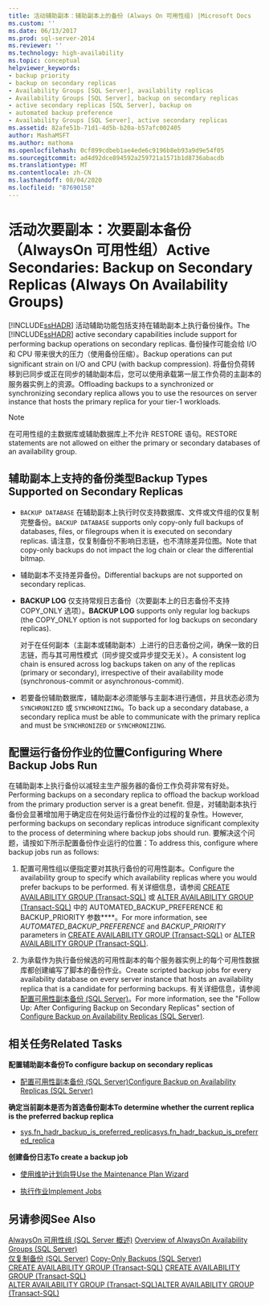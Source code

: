 ```yaml
---
title: 活动辅助副本：辅助副本上的备份 (Always On 可用性组) |Microsoft Docs
ms.custom: ''
ms.date: 06/13/2017
ms.prod: sql-server-2014
ms.reviewer: ''
ms.technology: high-availability
ms.topic: conceptual
helpviewer_keywords:
- backup priority
- backup on secondary replicas
- Availability Groups [SQL Server], availability replicas
- Availability Groups [SQL Server], backup on secondary replicas
- active secondary replicas [SQL Server], backup on
- automated backup preference
- Availability Groups [SQL Server], active secondary replicas
ms.assetid: 82afe51b-71d1-4d5b-b20a-b57afc002405
author: MashaMSFT
ms.author: mathoma
ms.openlocfilehash: 0cf899cdbeb1ae4ede6c9196b8eb93a9d9e54f05
ms.sourcegitcommit: ad4d92dce894592a259721a1571b1d8736abacdb
ms.translationtype: MT
ms.contentlocale: zh-CN
ms.lasthandoff: 08/04/2020
ms.locfileid: "87690158"
---
```

# <a name="active-secondaries-backup-on-secondary-replicas-always-on-availability-groups"></a><span data-ttu-id="2b1f7-102">活动次要副本：次要副本备份（AlwaysOn 可用性组）</span><span class="sxs-lookup"><span data-stu-id="2b1f7-102">Active Secondaries: Backup on Secondary Replicas (Always On Availability Groups)</span></span>
  <span data-ttu-id="2b1f7-103">[!INCLUDE[ssHADR](../../../includes/sshadr-md.md)] 活动辅助功能包括支持在辅助副本上执行备份操作。</span><span class="sxs-lookup"><span data-stu-id="2b1f7-103">The [!INCLUDE[ssHADR](../../../includes/sshadr-md.md)] active secondary capabilities include support for performing backup operations on secondary replicas.</span></span> <span data-ttu-id="2b1f7-104">备份操作可能会给 I/O 和 CPU 带来很大的压力（使用备份压缩）。</span><span class="sxs-lookup"><span data-stu-id="2b1f7-104">Backup operations can put significant strain on I/O and CPU (with backup compression).</span></span> <span data-ttu-id="2b1f7-105">将备份负荷转移到已同步或正在同步的辅助副本后，您可以使用承载第一层工作负荷的主副本的服务器实例上的资源。</span><span class="sxs-lookup"><span data-stu-id="2b1f7-105">Offloading backups to a synchronized or synchronizing secondary replica allows you to use the resources on server instance that hosts the primary replica for your tier-1 workloads.</span></span>  
  
> [!NOTE]  
>  <span data-ttu-id="2b1f7-106">在可用性组的主数据库或辅助数据库上不允许 RESTORE 语句。</span><span class="sxs-lookup"><span data-stu-id="2b1f7-106">RESTORE statements are not allowed on either the primary or secondary databases of an availability group.</span></span>  
  
  
  
##  <a name="backup-types-supported-on-secondary-replicas"></a><a name="SupportedBuTypes"></a> <span data-ttu-id="2b1f7-107">辅助副本上支持的备份类型</span><span class="sxs-lookup"><span data-stu-id="2b1f7-107">Backup Types Supported on Secondary Replicas</span></span>  
  
-   <span data-ttu-id="2b1f7-108">`BACKUP DATABASE` 在辅助副本上执行时仅支持数据库、文件或文件组的仅复制完整备份。</span><span class="sxs-lookup"><span data-stu-id="2b1f7-108">`BACKUP DATABASE` supports only copy-only full backups of databases, files, or filegroups when it is executed on secondary replicas.</span></span> <span data-ttu-id="2b1f7-109">请注意，仅复制备份不影响日志链，也不清除差异位图。</span><span class="sxs-lookup"><span data-stu-id="2b1f7-109">Note that copy-only backups do not impact the log chain or clear the differential bitmap.</span></span>  
  
-   <span data-ttu-id="2b1f7-110">辅助副本不支持差异备份。</span><span class="sxs-lookup"><span data-stu-id="2b1f7-110">Differential backups are not supported on secondary replicas.</span></span>  
  
-   <span data-ttu-id="2b1f7-111">**BACKUP LOG** 仅支持常规日志备份（次要副本上的日志备份不支持 COPY_ONLY 选项）。</span><span class="sxs-lookup"><span data-stu-id="2b1f7-111">**BACKUP LOG** supports only regular log backups (the COPY_ONLY option is not supported for log backups on secondary replicas).</span></span>  
  
     <span data-ttu-id="2b1f7-112">对于在任何副本（主副本或辅助副本）上进行的日志备份之间，确保一致的日志链，而与其可用性模式（同步提交或异步提交无关）。</span><span class="sxs-lookup"><span data-stu-id="2b1f7-112">A consistent log chain is ensured across log backups taken on any of the replicas (primary or secondary), irrespective of their availability mode (synchronous-commit or asynchronous-commit).</span></span>  
  
-   <span data-ttu-id="2b1f7-113">若要备份辅助数据库，辅助副本必须能够与主副本进行通信，并且状态必须为 `SYNCHRONIZED` 或 `SYNCHRONIZING`。</span><span class="sxs-lookup"><span data-stu-id="2b1f7-113">To back up a secondary database, a secondary replica must be able to communicate with the primary replica and must be `SYNCHRONIZED` or `SYNCHRONIZING`.</span></span>  
  
##  <a name="configuring-where-backup-jobs-run"></a><a name="WhereBuJobsRun"></a> <span data-ttu-id="2b1f7-114">配置运行备份作业的位置</span><span class="sxs-lookup"><span data-stu-id="2b1f7-114">Configuring Where Backup Jobs Run</span></span>  
 <span data-ttu-id="2b1f7-115">在辅助副本上执行备份以减轻主生产服务器的备份工作负荷非常有好处。</span><span class="sxs-lookup"><span data-stu-id="2b1f7-115">Performing backups on a secondary replica to offload the backup workload from the primary production server is a great benefit.</span></span> <span data-ttu-id="2b1f7-116">但是，对辅助副本执行备份会显著增加用于确定应在何处运行备份作业的过程的复杂性。</span><span class="sxs-lookup"><span data-stu-id="2b1f7-116">However, performing backups on secondary replicas introduce significant complexity to the process of determining where backup jobs should run.</span></span> <span data-ttu-id="2b1f7-117">要解决这个问题，请按如下所示配置备份作业运行的位置：</span><span class="sxs-lookup"><span data-stu-id="2b1f7-117">To address this, configure where backup jobs run as follows:</span></span>  
  
1.  <span data-ttu-id="2b1f7-118">配置可用性组以便指定要对其执行备份的可用性副本。</span><span class="sxs-lookup"><span data-stu-id="2b1f7-118">Configure the availability group to specify which availability replicas where you would prefer backups to be performed.</span></span> <span data-ttu-id="2b1f7-119">有关详细信息，请参阅 [CREATE AVAILABILITY GROUP (Transact-SQL)](/sql/t-sql/statements/create-availability-group-transact-sql) 或 [ALTER AVAILABILITY GROUP (Transact-SQL)](/sql/t-sql/statements/alter-availability-group-transact-sql) 中的 AUTOMATED_BACKUP_PREFERENCE 和 BACKUP_PRIORITY 参数\*\*\*\*。</span><span class="sxs-lookup"><span data-stu-id="2b1f7-119">For more information, see *AUTOMATED_BACKUP_PREFERENCE* and *BACKUP_PRIORITY* parameters in [CREATE AVAILABILITY GROUP &#40;Transact-SQL&#41;](/sql/t-sql/statements/create-availability-group-transact-sql) or [ALTER AVAILABILITY GROUP &#40;Transact-SQL&#41;](/sql/t-sql/statements/alter-availability-group-transact-sql).</span></span>  
  
2.  <span data-ttu-id="2b1f7-120">为承载作为执行备份候选的可用性副本的每个服务器实例上的每个可用性数据库都创建编写了脚本的备份作业。</span><span class="sxs-lookup"><span data-stu-id="2b1f7-120">Create scripted backup jobs for every availability database on every server instance that hosts an availability replica that is a candidate for performing backups.</span></span> <span data-ttu-id="2b1f7-121">有关详细信息，请参阅 [配置可用性副本备份 (SQL Server)](configure-backup-on-availability-replicas-sql-server.md)。</span><span class="sxs-lookup"><span data-stu-id="2b1f7-121">For more information, see the "Follow Up: After Configuring Backup on Secondary Replicas" section of [Configure Backup on Availability Replicas &#40;SQL Server&#41;](configure-backup-on-availability-replicas-sql-server.md).</span></span>  
  
##  <a name="related-tasks"></a><a name="RelatedTasks"></a> <span data-ttu-id="2b1f7-122">相关任务</span><span class="sxs-lookup"><span data-stu-id="2b1f7-122">Related Tasks</span></span>  
 <span data-ttu-id="2b1f7-123">**配置辅助副本备份**</span><span class="sxs-lookup"><span data-stu-id="2b1f7-123">**To configure backup on secondary replicas**</span></span>  
  
-   [<span data-ttu-id="2b1f7-124">配置可用性副本备份 (SQL Server)</span><span class="sxs-lookup"><span data-stu-id="2b1f7-124">Configure Backup on Availability Replicas &#40;SQL Server&#41;</span></span>](configure-backup-on-availability-replicas-sql-server.md)  
  
 <span data-ttu-id="2b1f7-125">**确定当前副本是否为首选备份副本**</span><span class="sxs-lookup"><span data-stu-id="2b1f7-125">**To determine whether the current replica is the preferred backup replica**</span></span>  
  
-   [<span data-ttu-id="2b1f7-126">sys.fn_hadr_backup_is_preferred_replica</span><span class="sxs-lookup"><span data-stu-id="2b1f7-126">sys.fn_hadr_backup_is_preferred_replica</span></span>](/sql/relational-databases/system-functions/sys-fn-hadr-backup-is-preferred-replica-transact-sql)  
  
 <span data-ttu-id="2b1f7-127">**创建备份日志**</span><span class="sxs-lookup"><span data-stu-id="2b1f7-127">**To create a backup job**</span></span>  
  
-   [<span data-ttu-id="2b1f7-128">使用维护计划向导</span><span class="sxs-lookup"><span data-stu-id="2b1f7-128">Use the Maintenance Plan Wizard</span></span>](../../../relational-databases/maintenance-plans/use-the-maintenance-plan-wizard.md)  
  
-   [<span data-ttu-id="2b1f7-129">执行作业</span><span class="sxs-lookup"><span data-stu-id="2b1f7-129">Implement Jobs</span></span>](../../../ssms/agent/implement-jobs.md)  
  
  
## <a name="see-also"></a><span data-ttu-id="2b1f7-130">另请参阅</span><span class="sxs-lookup"><span data-stu-id="2b1f7-130">See Also</span></span>  
 <span data-ttu-id="2b1f7-131">[AlwaysOn 可用性组 &#40;SQL Server 概述&#41;](overview-of-always-on-availability-groups-sql-server.md) </span><span class="sxs-lookup"><span data-stu-id="2b1f7-131">[Overview of AlwaysOn Availability Groups &#40;SQL Server&#41;](overview-of-always-on-availability-groups-sql-server.md) </span></span>  
 <span data-ttu-id="2b1f7-132">[仅复制备份 (SQL Server)](../../../relational-databases/backup-restore/copy-only-backups-sql-server.md) </span><span class="sxs-lookup"><span data-stu-id="2b1f7-132">[Copy-Only Backups &#40;SQL Server&#41;](../../../relational-databases/backup-restore/copy-only-backups-sql-server.md) </span></span>  
 <span data-ttu-id="2b1f7-133">[CREATE AVAILABILITY GROUP (Transact-SQL)](/sql/t-sql/statements/create-availability-group-transact-sql) </span><span class="sxs-lookup"><span data-stu-id="2b1f7-133">[CREATE AVAILABILITY GROUP &#40;Transact-SQL&#41;](/sql/t-sql/statements/create-availability-group-transact-sql) </span></span>  
 [<span data-ttu-id="2b1f7-134">ALTER AVAILABILITY GROUP (Transact-SQL)</span><span class="sxs-lookup"><span data-stu-id="2b1f7-134">ALTER AVAILABILITY GROUP &#40;Transact-SQL&#41;</span></span>](/sql/t-sql/statements/alter-availability-group-transact-sql)  
  
  
